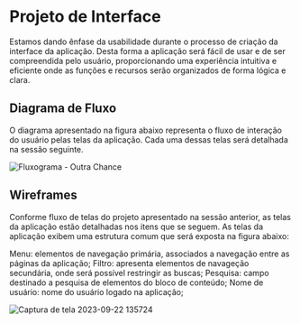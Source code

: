 
# Projeto de Interface

Estamos dando ênfase da usabilidade durante o processo de criação da interface da aplicação. Desta forma a aplicação será fácil de usar e de ser compreendida pelo usuário, proporcionando uma experiência intuitiva e eficiente onde as funções e recursos serão organizados de forma lógica e clara.

## Diagrama de Fluxo

O diagrama apresentado na figura abaixo representa o fluxo de interação do usuário pelas telas da aplicação. Cada uma dessas telas será detalhada na sessão seguinte.

![Fluxograma - Outra Chance ](https://github.com/ICEI-PUC-Minas-PMV-ADS/pmv-ads-2023-2-e2-proj-int-t11-pmv-ads-2023-2-e2-proj-int-t11-grupo3/assets/126190493/47bc4f17-0354-475d-bfb9-cc34b1d9c6a4)

## Wireframes

Conforme fluxo de telas do projeto apresentado na sessão anterior, as telas da aplicação estão detalhadas nos itens que se seguem. As telas da aplicação exibem uma estrutura comum que será exposta na figura abaixo:

Menu: elementos de navegação primária, associados a navegação entre as páginas da aplicação;
Filtro: apresenta elementos de navageção secundária, onde será possível restringir as buscas;
Pesquisa: campo destinado a pesquisa de elementos do bloco de conteúdo;
Nome de usuário: nome do usuário logado na aplicação;

![Captura de tela 2023-09-22 135724](https://github.com/ICEI-PUC-Minas-PMV-ADS/pmv-ads-2023-2-e2-proj-int-t11-pmv-ads-2023-2-e2-proj-int-t11-grupo3/assets/126190493/ff92028e-071a-4cd9-96b1-562bca7f29b4)
